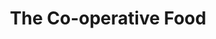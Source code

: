 ---
title: "The Co-operative Food"
url: /derby/the-co-operative-food-duffield-road/
shop: convenience
---